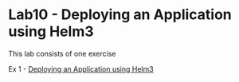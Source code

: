 # Lab10 - Deploying an Application using Helm3

This lab consists of one exercise

Ex 1 - [Deploying an Application using Helm3](helm-deployment-ex-1.md)